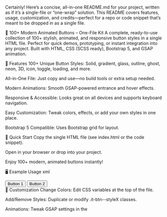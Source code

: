 Certainly! Here’s a concise, all-in-one README.md for your project, written as if it’s a single-file or “one-wrap” solution. This README covers features, usage, customization, and credits—perfect for a repo or code snippet that’s meant to be dropped in as a single file.

🚀 100+ Modern Animated Buttons – One-File Kit A complete, ready-to-use collection of 100+ stylish, animated, and responsive button styles in a single HTML file. Perfect for quick demos, prototyping, or instant integration into any project. Built with HTML, CSS (SCSS ready), Bootstrap 5, and GSAP animation.

🌟 Features 100+ Unique Button Styles: Solid, gradient, glass, outline, ghost, neon, 3D, icon, toggle, loading, and more.

All-in-One File: Just copy and use—no build tools or extra setup needed.

Modern Animations: Smooth GSAP-powered entrance and hover effects.

Responsive & Accessible: Looks great on all devices and supports keyboard navigation.

Easy Customization: Tweak colors, effects, or add your own styles in one place.

Bootstrap 5 Compatible: Uses Bootstrap grid for layout.

🚀 Quick Start Copy the single HTML file (see index.html or the code snippet).

Open in your browser or drop into your project.

Enjoy 100+ modern, animated buttons instantly!

🖥️ Example Usage xml

<!-- Example: Drop this into your project --><div class="wrap"> <div class="buttons-grid"> <button class="it-btn it-btn--style1">Button 1</button> <button class="it-btn it-btn--style2">Button 2</button> <!-- ... up to style100 --> </div> </div> 🎨 Customization Change Colors: Edit CSS variables at the top of the file.
Add/Remove Styles: Duplicate or modify .it-btn--styleX classes.

Animations: Tweak GSAP settings in the <script> section.

🧩 Integration React/Vue/Angular: Paste the HTML and CSS into your components.

WordPress: Use in custom HTML blocks or themes.

Static Sites: Just open the file or include in your project.

📄 License MIT License

🙌 Credits GSAP

Bootstrap

Font Awesome (optional, for icons)

Make your UI pop with 100+ modern, animated buttons—all in a single file!

For questions, improvements, or to contribute new styles, open an issue or pull request!